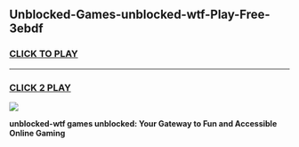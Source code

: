 
## Unblocked-Games-unblocked-wtf-Play-Free-3ebdf
<h3>
<a href="https://premium76.site?title=unblocked-wtf&ref=12A">CLICK TO PLAY</a></h3>
<hr>

<h3>
<a href="https://premium76.site?title=unblocked-wtf&ref=12A">CLICK 2 PLAY</a>
  
</h3>

<a href="https://premium76.site?title=unblocked-wtf&ref=12A"><img src="https://clearcache.store/games.png"></a>


**unblocked-wtf games unblocked: Your Gateway to Fun and Accessible Online Gaming**
